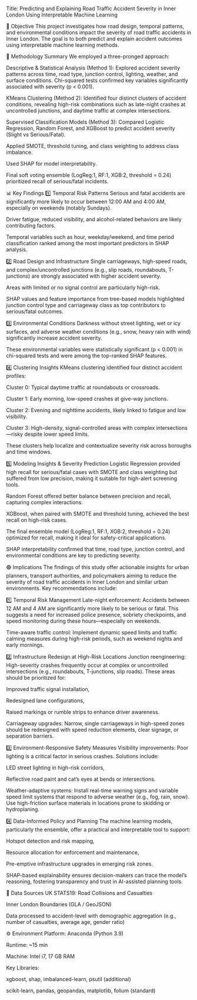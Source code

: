 Title:
Predicting and Explaining Road Traffic Accident Severity in Inner London Using Interpretable Machine Learning

📍 Objective
This project investigates how road design, temporal patterns, and environmental conditions impact the severity of road traffic accidents in Inner London. The goal is to both predict and explain accident outcomes using interpretable machine learning methods.

🧠 Methodology Summary
We employed a three-pronged approach:

Descriptive & Statistical Analysis (Method 1): Explored accident severity patterns across time, road type, junction control, lighting, weather, and surface conditions. Chi-squared tests confirmed key variables significantly associated with severity (p < 0.001).

KMeans Clustering (Method 2): Identified four distinct clusters of accident conditions, revealing high-risk combinations such as late-night crashes at uncontrolled junctions, and daytime traffic at complex intersections.

Supervised Classification Models (Method 3): Compared Logistic Regression, Random Forest, and XGBoost to predict accident severity (Slight vs Serious/Fatal).

Applied SMOTE, threshold tuning, and class weighting to address class imbalance.

Used SHAP for model interpretability.

Final soft voting ensemble (LogReg:1, RF:1, XGB:2, threshold = 0.24) prioritized recall of serious/fatal incidents.

📊 Key Findings
1️⃣ Temporal Risk Patterns Serious and fatal accidents are significantly more likely to occur between 12:00 AM and 4:00 AM, especially on weekends (notably Sundays).

Driver fatigue, reduced visibility, and alcohol-related behaviors are likely contributing factors.

Temporal variables such as hour, weekday/weekend, and time period classification ranked among the most important predictors in SHAP analysis.

2️⃣ Road Design and Infrastructure Single carriageways, high-speed roads, and complex/uncontrolled junctions (e.g., slip roads, roundabouts, T-junctions) are strongly associated with higher accident severity.

Areas with limited or no signal control are particularly high-risk.

SHAP values and feature importance from tree-based models highlighted junction control type and carriageway class as top contributors to serious/fatal outcomes.

3️⃣ Environmental Conditions Darkness without street lighting, wet or icy surfaces, and adverse weather conditions (e.g., snow, heavy rain with wind) significantly increase accident severity.

These environmental variables were statistically significant (p < 0.001) in chi-squared tests and were among the top-ranked SHAP features.

4️⃣ Clustering Insights KMeans clustering identified four distinct accident profiles:

Cluster 0: Typical daytime traffic at roundabouts or crossroads.

Cluster 1: Early morning, low-speed crashes at give-way junctions.

Cluster 2: Evening and nighttime accidents, likely linked to fatigue and low visibility.

Cluster 3: High-density, signal-controlled areas with complex intersections—risky despite lower speed limits.

These clusters help localize and contextualize severity risk across boroughs and time windows.

5️⃣ Modeling Insights & Severity Prediction Logistic Regression provided high recall for serious/fatal cases with SMOTE and class weighting but suffered from low precision, making it suitable for high-alert screening tools.

Random Forest offered better balance between precision and recall, capturing complex interactions.

XGBoost, when paired with SMOTE and threshold tuning, achieved the best recall on high-risk cases.

The final ensemble model (LogReg:1, RF:1, XGB:2, threshold = 0.24) optimized for recall, making it ideal for safety-critical applications.

SHAP interpretability confirmed that time, road type, junction control, and environmental conditions are key to predicting severity.

🟢 Implications
The findings of this study offer actionable insights for urban planners, transport authorities, and policymakers aiming to reduce the severity of road traffic accidents in Inner London and similar urban environments. Key recommendations include:

1️⃣ Temporal Risk Management Late-night enforcement: Accidents between 12 AM and 4 AM are significantly more likely to be serious or fatal. This suggests a need for increased police presence, sobriety checkpoints, and speed monitoring during these hours—especially on weekends.

Time-aware traffic control: Implement dynamic speed limits and traffic calming measures during high-risk periods, such as weekend nights and early mornings.

2️⃣ Infrastructure Redesign at High-Risk Locations Junction reengineering: High-severity crashes frequently occur at complex or uncontrolled intersections (e.g., roundabouts, T-junctions, slip roads). These areas should be prioritized for:

Improved traffic signal installation,

Redesigned lane configurations,

Raised markings or rumble strips to enhance driver awareness.

Carriageway upgrades: Narrow, single carriageways in high-speed zones should be redesigned with speed reduction elements, clear signage, or separation barriers.

3️⃣ Environment-Responsive Safety Measures Visibility improvements: Poor lighting is a critical factor in serious crashes. Solutions include:

LED street lighting in high-risk corridors,

Reflective road paint and cat’s eyes at bends or intersections.

Weather-adaptive systems: Install real-time warning signs and variable speed limit systems that respond to adverse weather (e.g., fog, rain, snow). Use high-friction surface materials in locations prone to skidding or hydroplaning.

4️⃣ Data-Informed Policy and Planning The machine learning models, particularly the ensemble, offer a practical and interpretable tool to support:

Hotspot detection and risk mapping,

Resource allocation for enforcement and maintenance,

Pre-emptive infrastructure upgrades in emerging risk zones.

SHAP-based explainability ensures decision-makers can trace the model’s reasoning, fostering transparency and trust in AI-assisted planning tools.

📁 Data Sources
UK STATS19: Road Collisions and Casualties

Inner London Boundaries (GLA / GeoJSON)

Data processed to accident-level with demographic aggregation (e.g., number of casualties, average age, gender ratio)

⚙️ Environment
Platform: Anaconda (Python 3.9)

Runtime: ~15 min

Machine: Intel i7, 17 GB RAM

Key Libraries:

xgboost, shap, imbalanced-learn, psutil (additional)

scikit-learn, pandas, geopandas, matplotlib, folium (standard)
